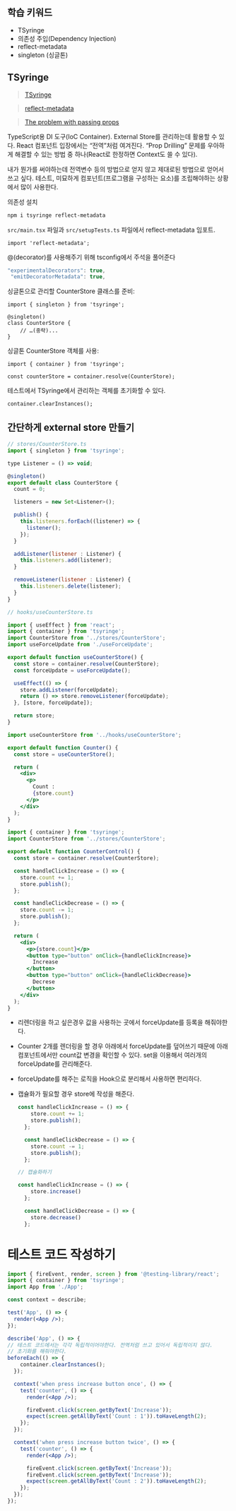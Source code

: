 ## 학습 키워드

- TSyringe
- 의존성 주입(Dependency Injection)
- reflect-metadata
- singleton (싱글톤)

## TSyringe

> [TSyringe](https://github.com/microsoft/tsyringe)
> 

> [reflect-metadata](https://github.com/rbuckton/reflect-metadata)
> 

> [The problem with passing props](https://beta.reactjs.org/learn/passing-data-deeply-with-context#the-problem-with-passing-props)
> 

TypeScript용 DI 도구(IoC Container). External Store를 관리하는데 활용할 수 있다. React 컴포넌트 입장에서는 “전역”처럼 여겨진다. “Prop Drilling” 문제를 우아하게 해결할 수 있는 방법 중 하나(React로 한정하면 Context도 쓸 수 있다).

내가 뭔가를 써야하는데 전역변수 등의 방법으로 얻지 않고 제대로된 방법으로 얻어서 쓰고 싶다. 테스트, 미묘하게 컴포넌트(프로그램을 구성하는 요소)를 조립해야하는 상황에서 많이 사용한다.

의존성 설치

```bash
npm i tsyringe reflect-metadata
```

`src/main.tsx` 파일과 `src/setupTests.ts` 파일에서 reflect-metadata 임포트.

```tsx
import 'reflect-metadata';
```

@(decorator)를 사용해주기 위해 tsconfig에서 주석을 풀어준다

```jsx
"experimentalDecorators": true,
 "emitDecoratorMetadata": true,
```

싱글톤으로 관리할 CounterStore 클래스를 준비:

```tsx
import { singleton } from 'tsyringe';

@singleton()
class CounterStore {
	// …(중략)...
}
```

싱글톤 CounterStore 객체를 사용:

```tsx
import { container } from 'tsyringe';

const counterStore = container.resolve(CounterStore);
```

테스트에서 TSyringe에서 관리하는 객체를 초기화할 수 있다.

```tsx
container.clearInstances();
```

## 간단하게 external store 만들기

```jsx
// stores/CounterStore.ts
import { singleton } from 'tsyringe';

type Listener = () => void;

@singleton()
export default class CounterStore {
  count = 0;

  listeners = new Set<Listener>();

  publish() {
    this.listeners.forEach((listener) => {
      listener();
    });
  }

  addListener(listener : Listener) {
    this.listeners.add(listener);
  }

  removeListener(listener : Listener) {
    this.listeners.delete(listener);
  }
}
```

```jsx
// hooks/useCounterStore.ts

import { useEffect } from 'react';
import { container } from 'tsyringe';
import CounterStore from '../stores/CounterStore';
import useForceUpdate from './useForceUpdate';

export default function useCounterStore() {
  const store = container.resolve(CounterStore);
  const forceUpdate = useForceUpdate();

  useEffect(() => {
    store.addListener(forceUpdate);
    return () => store.removeListener(forceUpdate);
  }, [store, forceUpdate]);

  return store;
}
```

```jsx
import useCounterStore from '../hooks/useCounterStore';

export default function Counter() {
  const store = useCounterStore();

  return (
    <div>
      <p>
        Count :
        {store.count}
      </p>
    </div>
  );
}
```

```jsx
import { container } from 'tsyringe';
import CounterStore from '../stores/CounterStore';

export default function CounterControl() {
  const store = container.resolve(CounterStore);

  const handleClickIncrease = () => {
    store.count += 1;
    store.publish();
  };

  const handleClickDecrease = () => {
    store.count -= 1;
    store.publish();
  };

  return (
    <div>
      <p>{store.count}</p>
      <button type="button" onClick={handleClickIncrease}>
        Increase
      </button>
      <button type="button" onClick={handleClickDecrease}>
        Decrese
      </button>
    </div>
  );
}
```

- 리렌더링을 하고 싶은경우 값을 사용하는 곳에서 forceUpdate를 등록을 해줘야한다.
- Counter 2개를 렌더링을 할 경우 아래에서 forceUpdate를 덮어쓰기 때문에 아래 컴포넌트에서만 count값 변경을 확인할 수 있다. set을 이용해서 여러개의 forceUpdate를 관리해준다.
- forceUpdate를 해주는 로직을 Hook으로 분리해서 사용하면 편리하다.
- 캡슐화가 필요할 경우 store에 작성을 해준다.
    
    ```jsx
    const handleClickIncrease = () => {
        store.count += 1;
        store.publish();
      };
    
      const handleClickDecrease = () => {
        store.count -= 1;
        store.publish();
      };
    
    // 캡슐화하기
    
    const handleClickIncrease = () => {
        store.increase()
      };
    
      const handleClickDecrease = () => {
        store.decrease()
      };
    
    ```
    

# 테스트 코드 작성하기

```jsx
import { fireEvent, render, screen } from '@testing-library/react';
import { container } from 'tsyringe';
import App from './App';

const context = describe;

test('App', () => {
  render(<App />);
});

describe('App', () => {
// 테스트 코드에서는 각각 독립적이어야한다. 전역처럼 쓰고 있어서 독립적이지 않다.
// 초기화를 해줘야한다. 
beforeEach(() => {
    container.clearInstances();
  });

  context('when press increase button once', () => {
    test('counter', () => {
      render(<App />);

      fireEvent.click(screen.getByText('Increase'));
      expect(screen.getAllByText('Count : 1')).toHaveLength(2);
    });
  });

  context('when press increase button twice', () => {
    test('counter', () => {
      render(<App />);

      fireEvent.click(screen.getByText('Increase'));
      fireEvent.click(screen.getByText('Increase'));
      expect(screen.getAllByText('Count : 2')).toHaveLength(2);
    });
  });
});
```
